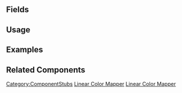 <languages></languages> <translate>

## Fields

## Usage

## Examples

## Related Components

</translate>

[Category:ComponentStubs](Category:ComponentStubs "wikilink") [Linear
Color Mapper](Category:Components{{#translation:}} "wikilink") [Linear
Color
Mapper](Category:Components:Transform:Drivers{{#translation:}} "wikilink")